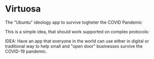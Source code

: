 # Virtuosa
The "Ubuntu" ideology app to survive togheter the COVID Pandemic

This is a simple idea, that should work supported on complex protocols:

IDEA: Have an app that everyone in the world can use either in digital or traditional way to help small and "open door" businesses survive the COVID-19 pandemic.

